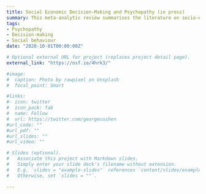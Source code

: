 ```yaml
---
title: Social Economic Decision-Making and Psychopathy (in press)
summary: This meta-analytic review summarises the literature on socio-economic decision-making and psychopathic traits, elucidating the decision-making processes of psychopathic individuals.
tags:
- Psychopathy
- Decision-making
- Social behaviour
date: "2020-10-01T00:00:00Z"

# Optional external URL for project (replaces project detail page).
external_link: "https://osf.io/4hrk3/"

#image:
#  caption: Photo by rawpixel on Unsplash
#  focal_point: Smart

#links:
#- icon: twitter
#  icon_pack: fab
#  name: Follow
#  url: https://twitter.com/georgecushen
#url_code: ""
#url_pdf: ""
#url_slides: ""
#url_video: ""

# Slides (optional).
#   Associate this project with Markdown slides.
#   Simply enter your slide deck's filename without extension.
#   E.g. `slides = "example-slides"` references `content/slides/example-slides.md`.
#   Otherwise, set `slides = ""`.

---
```

